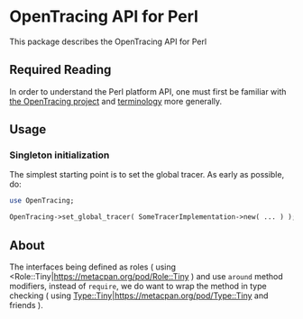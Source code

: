 # OpenTracing API for Perl

This package describes the OpenTracing API for Perl

## Required Reading

In order to understand the Perl platform API, one must first be familiar with
[the OpenTracing project](http://opentracing.io/)
and
[terminology](http://opentracing.io/documentation/pages/spec)
more generally.

## Usage

### Singleton initialization

The simplest starting point is to set the global tracer. As early as possible,
do:

```perl
use OpenTracing;

OpenTracing->set_global_tracer( SomeTracerImplementation->new( ... ) );
```
## About

The interfaces being defined as roles
( using <Role::Tiny|https://metacpan.org/pod/Role::Tiny )
and use `around` method modifiers, instead of `require`, we do want to wrap the
method in type checking
( using <Type::Tiny|https://metacpan.org/pod/Type::Tiny> and friends ).
